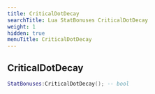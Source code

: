 ```yaml
---
title: CriticalDotDecay
searchTitle: Lua StatBonuses CriticalDotDecay
weight: 1
hidden: true
menuTitle: CriticalDotDecay
---
```

## CriticalDotDecay
```lua
StatBonuses:CriticalDotDecay(); -- bool
```